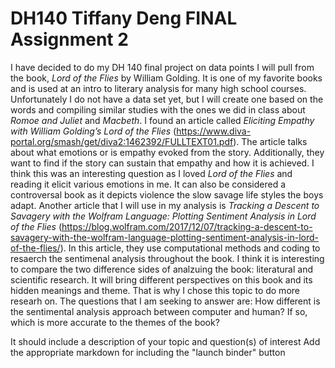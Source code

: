 # DH140 Tiffany Deng FINAL Assignment 2

I have decided to do my DH 140 final project on data points I will pull from the book, *Lord of the Flies* by William Golding. It is one of my favorite books and is used at an intro to literary analysis for many high school courses. Unfortunately I do not have a data set yet, but I will create one based on the words and compiling similar studies with the ones we did in class about *Romoe and Juliet* and *Macbeth*. I found an article called *Eliciting Empathy with William Golding’s Lord of the Flies* (https://www.diva-portal.org/smash/get/diva2:1462392/FULLTEXT01.pdf). The article talks about what emotions or is empathy evoked from the story. Additionally, they want to find if the story can sustain that empathy and how it is achieved. I think this was an interesting question as I loved *Lord of the Flies* and reading it elicit various emotions in me. It can also be considered a controversal book as it depicts violence the slow savage life styles the boys adapt. Another article that I will use in my analysis is *Tracking a Descent to Savagery with the Wolfram Language: Plotting Sentiment Analysis in Lord of the Flies* (https://blog.wolfram.com/2017/12/07/tracking-a-descent-to-savagery-with-the-wolfram-language-plotting-sentiment-analysis-in-lord-of-the-flies/). In this article, they use computational methods and coding to resaerch the sentimenal analysis throughout the book. I think it is interesting to compare the two difference sides of analzuing the book: literatural and scientific research. It will bring different perspectives on this book and its hidden meanings and theme. That is why I chose this topic to do more researh on. The questions that I am seeking to answer are: How different is the sentimental analysis approach between computer and human? If so, which is more accurate to the themes of the book? 



It should include a description of your topic and question(s) of interest
Add the appropriate markdown for including the "launch binder" button